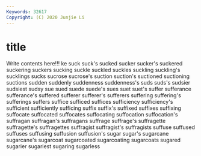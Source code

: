 ```yaml
---
Keywords: 32617
Copyright: (C) 2020 Junjie Li
---
```


# title

Write contents here!!!
ke 
suck 
suck's 
sucked 
sucker
sucker's 
suckered 
suckering 
suckers 
sucking 
suckle 
suckled 
suckles 
suckling 
suckling's
sucklings 
sucks 
sucrose 
sucrose's 
suction 
suction's 
suctioned 
suctioning 
suctions 
sudden
suddenly 
suddenness 
suddenness's 
suds 
suds's 
sudsier 
sudsiest 
sudsy 
sue 
sued
suede 
suede's 
sues 
suet 
suet's 
suffer 
sufferance 
sufferance's 
suffered 
sufferer
sufferer's 
sufferers 
suffering 
suffering's 
sufferings 
suffers 
suffice 
sufficed 
suffices 
sufficiency
sufficiency's 
sufficient 
sufficiently 
sufficing 
suffix 
suffix's 
suffixed 
suffixes 
suffixing 
suffocate
suffocated 
suffocates 
suffocating 
suffocation 
suffocation's 
suffragan 
suffragan's 
suffragans 
suffrage 
suffrage's
suffragette 
suffragette's 
suffragettes 
suffragist 
suffragist's 
suffragists 
suffuse 
suffused 
suffuses 
suffusing
suffusion 
suffusion's 
sugar 
sugar's 
sugarcane 
sugarcane's 
sugarcoat 
sugarcoated 
sugarcoating 
sugarcoats
sugared 
sugarier 
sugariest 
sugaring 
sugarless 
